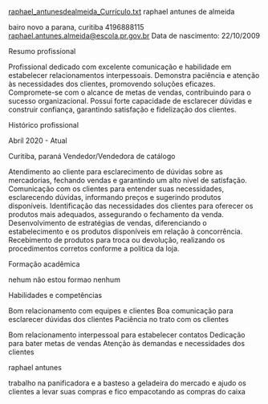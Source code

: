 [raphael_antunesdealmeida_Currículo.txt](https://github.com/user-attachments/files/23000157/raphael_antunesdealmeida_Curriculo.txt)
raphael antunes de almeida

bairo novo a
parana, curitiba
4196888115
raphael.antunes.almeida@escola.pr.gov.br
Data de nascimento: 22/10/2009

Resumo profissional

Profissional dedicado com excelente comunicação e habilidade em estabelecer relacionamentos interpessoais. Demonstra paciência e atenção às necessidades dos clientes, promovendo soluções eficazes. Compromete-se com o alcance de metas de vendas, contribuindo para o sucesso organizacional. Possui forte capacidade de esclarecer dúvidas e construir confiança, garantindo satisfação e fidelização dos clientes.

Histórico profissional

Abril 2020 - Atual

Curitiba, paraná
Vendedor/Vendedora de catálogo

Atendimento ao cliente para esclarecimento de dúvidas sobre as mercadorias, fechando vendas e garantindo um alto nível de satisfação.
Comunicação com os clientes para entender suas necessidades, esclarecendo dúvidas, informando preços e sugerindo produtos disponíveis.
Identificação das necessidades dos clientes para oferecer os produtos mais adequados, assegurando o fechamento da venda.
Desenvolvimento de estratégias de vendas, diferenciando o estabelecimento e os produtos disponíveis em relação à concorrência.
Recebimento de produtos para troca ou devolução, realizando os procedimentos corretos conforme a política da loja.

Formação acadêmica

nehum não estou formao
nenhum

Habilidades e competências

Bom relacionamento com equipes e clientes
Boa comunicação para esclarecer dúvidas dos clientes
Paciência no trato com os clientes

Bom relacionamento interpessoal para estabelecer contatos
Dedicação para bater metas de vendas
Atenção às demandas e necessidades dos clientes

raphael antunes

trabalho na panificadora e a basteso a geladeira do mercado e ajudo os clientes a levar suas compras
e fico empacotando as compras do caixa
